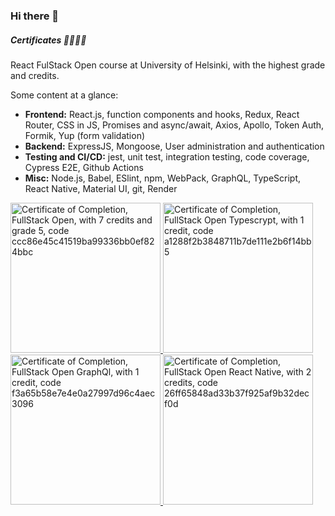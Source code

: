### Hi there 👋

<!--
**vhludnev/vhludnev** is a ✨ _special_ ✨ repository because its `README.md` (this file) appears on your GitHub profile.

Here are some ideas to get you started:

- 🔭 I’m currently working on ...
- 🌱 I’m currently learning ...
- 👯 I’m looking to collaborate on ...
- 🤔 I’m looking for help with ...
- 💬 Ask me about ...
- 📫 How to reach me: ...
- 😄 Pronouns: ...
- ⚡ Fun fact: ...
-->

##### Certificates 📜📜📜📜
React FulStack Open course at University of Helsinki, with the highest grade and credits. 

Some content at a glance:
 - **Frontend:** React.js, function components and hooks, Redux, React Router, CSS in JS, Promises and async/await, Axios, Apollo, Token Auth, Formik, Yup (form validation) 
 - **Backend:** ExpressJS, Mongoose, User administration and authentication
 - **Testing and CI/CD:** jest, unit test, integration testing, code coverage, Cypress E2E, Github Actions
 - **Misc:** Node.js, Babel, ESlint, npm, WebPack, GraphQL, TypeScript, React Native, Material UI, git, Render
   
<a href="https://studies.cs.helsinki.fi/stats/api/certificate/fullstackopen/en/ccc86e45c41519ba99336bb0ef824bbc">
  <img
    alt="Certificate of Completion, FullStack Open, with 7 credits and grade 5, code ccc86e45c41519ba99336bb0ef824bbc"
    src="https://github-production-user-asset-6210df.s3.amazonaws.com/62879099/262879240-181fc56d-8f39-42ef-a838-7c9a115efd1a.png" 
    data-credential-id="ccc86e45c41519ba99336bb0ef824bbc" 
    width="240"
  />
</a>

<a href="https://studies.cs.helsinki.fi/stats/api/certificate/fs-typescript/en/a1288f2b3848711b7de111e2b6f14bb5">
  <img
    alt="Certificate of Completion, FullStack Open Typescrypt, with 1 credit, code a1288f2b3848711b7de111e2b6f14bb5"
    src="https://github-production-user-asset-6210df.s3.amazonaws.com/62879099/262880468-bac05a72-3345-4558-9144-f8262db67ad7.png" 
    data-credential-id="a1288f2b3848711b7de111e2b6f14bb5" 
    width="240"
  />
</a>

<a href="https://studies.cs.helsinki.fi/stats/api/certificate/fs-graphql/en/f3a65b58e7e4e0a27997d96c4aec3096">
  <img
    alt="Certificate of Completion, FullStack Open GraphQl, with 1 credit, code f3a65b58e7e4e0a27997d96c4aec3096"
    src="https://github-production-user-asset-6210df.s3.amazonaws.com/62879099/262881301-28211ef5-b516-411e-81be-8771c5dbb9e5.png" 
    data-credential-id="f3a65b58e7e4e0a27997d96c4aec3096" 
    width="240"
  />
</a>

<a href="https://studies.cs.helsinki.fi/stats/api/certificate/fs-react-native-2020/en/26ff65848ad33b37f925af9b32decf0d">
  <img
    alt="Certificate of Completion, FullStack Open React Native, with 2 credits, code 26ff65848ad33b37f925af9b32decf0d"
    src="https://github-production-user-asset-6210df.s3.amazonaws.com/62879099/262881733-f87f06d4-1a3a-4561-9560-465bcdc58f7e.png" 
    data-credential-id="26ff65848ad33b37f925af9b32decf0d" 
    width="240"
  />
</a>


